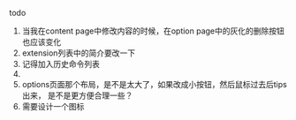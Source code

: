 todo

1. 当我在content page中修改内容的时候，在option page中的灰化的删除按钮也应该变化
2. extension列表中的简介要改一下
3. 记得加入历史命令列表
4. 
5. options页面那个布局，是不是太大了，如果改成小按钮，然后鼠标过去后tips出来， 是不是更方便合理一些？
6. 需要设计一个图标
